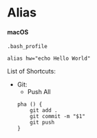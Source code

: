 # Alias

#### macOS 

`.bash_profile`

```shell
alias hw="echo Hello World"
```

List of Shortcuts:
- Git:
    - Push All
    ```shell
    pha () {
        git add .
        git commit -m "$1"
        git push
    }
    ``` 